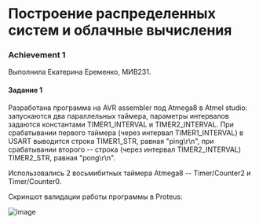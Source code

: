 # Построение распределенных систем и облачные вычисления

### Achievement 1

Выполнила Екатерина Еременко, МИВ231.

#### Задание 1

Разработана программа на AVR assembler под Atmega8 в Atmel studio: запускаются два параллельных таймера, параметры интервалов задаются константами TIMER1_INTERVAL и TIMER2_INTERVAL. При срабатывании первого таймера (через интервал TIMER1_INTERVAL) в USART выводится строка TIMER1_STR, равная "ping\r\n", при срабатывании второго -- строка (через интервал TIMER2_INTERVAL) TIMER2_STR, равная "pong\r\n".

Использовались 2 восьмибитных таймера Atmega8 -- Timer/Counter2 и Timer/Counter0.

Скриншот валидации работы программы в Proteus:

![image](https://github.com/user-attachments/assets/ff800f17-be38-41d5-a860-643745169d3f)


